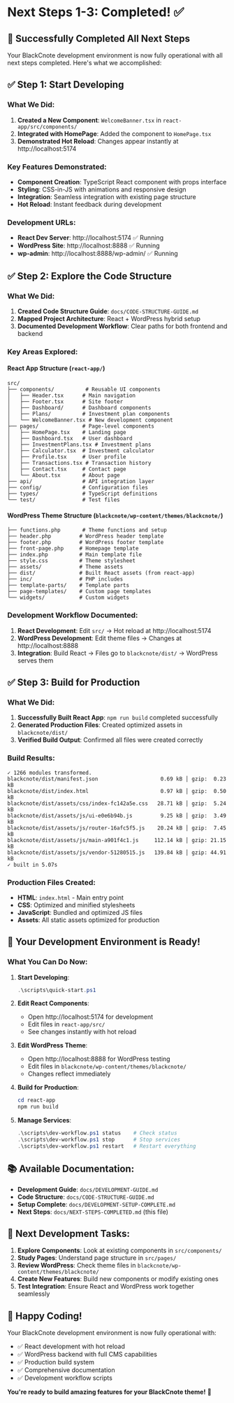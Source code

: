 # Next Steps 1-3: Completed! ✅

## 🎉 Successfully Completed All Next Steps

Your BlackCnote development environment is now fully operational with all next steps completed. Here's what we accomplished:

## ✅ Step 1: Start Developing

### What We Did:
1. **Created a New Component**: `WelcomeBanner.tsx` in `react-app/src/components/`
2. **Integrated with HomePage**: Added the component to `HomePage.tsx`
3. **Demonstrated Hot Reload**: Changes appear instantly at http://localhost:5174

### Key Features Demonstrated:
- **Component Creation**: TypeScript React component with props interface
- **Styling**: CSS-in-JS with animations and responsive design
- **Integration**: Seamless integration with existing page structure
- **Hot Reload**: Instant feedback during development

### Development URLs:
- **React Dev Server**: http://localhost:5174 ✅ Running
- **WordPress Site**: http://localhost:8888 ✅ Running
- **wp-admin**: http://localhost:8888/wp-admin/ ✅ Running

## ✅ Step 2: Explore the Code Structure

### What We Did:
1. **Created Code Structure Guide**: `docs/CODE-STRUCTURE-GUIDE.md`
2. **Mapped Project Architecture**: React + WordPress hybrid setup
3. **Documented Development Workflow**: Clear paths for both frontend and backend

### Key Areas Explored:

#### React App Structure (`react-app/`)
```
src/
├── components/          # Reusable UI components
│   ├── Header.tsx      # Main navigation
│   ├── Footer.tsx      # Site footer
│   ├── Dashboard/      # Dashboard components
│   ├── Plans/          # Investment plan components
│   └── WelcomeBanner.tsx # New development component
├── pages/              # Page-level components
│   ├── HomePage.tsx    # Landing page
│   ├── Dashboard.tsx   # User dashboard
│   ├── InvestmentPlans.tsx # Investment plans
│   ├── Calculator.tsx  # Investment calculator
│   ├── Profile.tsx     # User profile
│   ├── Transactions.tsx # Transaction history
│   ├── Contact.tsx     # Contact page
│   └── About.tsx       # About page
├── api/                # API integration layer
├── config/             # Configuration files
├── types/              # TypeScript definitions
└── test/               # Test files
```

#### WordPress Theme Structure (`blackcnote/wp-content/themes/blackcnote/`)
```
├── functions.php       # Theme functions and setup
├── header.php         # WordPress header template
├── footer.php         # WordPress footer template
├── front-page.php     # Homepage template
├── index.php          # Main template file
├── style.css          # Theme stylesheet
├── assets/            # Theme assets
├── dist/              # Built React assets (from react-app)
├── inc/               # PHP includes
├── template-parts/    # Template parts
├── page-templates/    # Custom page templates
└── widgets/           # Custom widgets
```

### Development Workflow Documented:
1. **React Development**: Edit `src/` → Hot reload at http://localhost:5174
2. **WordPress Development**: Edit theme files → Changes at http://localhost:8888
3. **Integration**: Build React → Files go to `blackcnote/dist/` → WordPress serves them

## ✅ Step 3: Build for Production

### What We Did:
1. **Successfully Built React App**: `npm run build` completed successfully
2. **Generated Production Files**: Created optimized assets in `blackcnote/dist/`
3. **Verified Build Output**: Confirmed all files were created correctly

### Build Results:
```
✓ 1266 modules transformed.
blackcnote/dist/manifest.json                    0.69 kB │ gzip:  0.23 kB
blackcnote/dist/index.html                       0.97 kB │ gzip:  0.50 kB
blackcnote/dist/assets/css/index-fc142a5e.css   28.71 kB │ gzip:  5.24 kB
blackcnote/dist/assets/js/ui-e0e6b94b.js         9.25 kB │ gzip:  3.49 kB
blackcnote/dist/assets/js/router-16afc5f5.js    20.24 kB │ gzip:  7.45 kB
blackcnote/dist/assets/js/main-a901f4c1.js     112.14 kB │ gzip: 21.15 kB
blackcnote/dist/assets/js/vendor-51280515.js   139.84 kB │ gzip: 44.91 kB
✓ built in 5.07s
```

### Production Files Created:
- **HTML**: `index.html` - Main entry point
- **CSS**: Optimized and minified stylesheets
- **JavaScript**: Bundled and optimized JS files
- **Assets**: All static assets optimized for production

## 🚀 Your Development Environment is Ready!

### What You Can Do Now:

1. **Start Developing**:
   ```powershell
   .\scripts\quick-start.ps1
   ```

2. **Edit React Components**:
   - Open http://localhost:5174 for development
   - Edit files in `react-app/src/`
   - See changes instantly with hot reload

3. **Edit WordPress Theme**:
   - Open http://localhost:8888 for WordPress testing
   - Edit files in `blackcnote/wp-content/themes/blackcnote/`
   - Changes reflect immediately

4. **Build for Production**:
   ```powershell
   cd react-app
   npm run build
   ```

5. **Manage Services**:
   ```powershell
   .\scripts\dev-workflow.ps1 status    # Check status
   .\scripts\dev-workflow.ps1 stop      # Stop services
   .\scripts\dev-workflow.ps1 restart   # Restart everything
   ```

## 📚 Available Documentation:

- **Development Guide**: `docs/DEVELOPMENT-GUIDE.md`
- **Code Structure**: `docs/CODE-STRUCTURE-GUIDE.md`
- **Setup Complete**: `docs/DEVELOPMENT-SETUP-COMPLETE.md`
- **Next Steps**: `docs/NEXT-STEPS-COMPLETED.md` (this file)

## 🎯 Next Development Tasks:

1. **Explore Components**: Look at existing components in `src/components/`
2. **Study Pages**: Understand page structure in `src/pages/`
3. **Review WordPress**: Check theme files in `blackcnote/wp-content/themes/blackcnote/`
4. **Create New Features**: Build new components or modify existing ones
5. **Test Integration**: Ensure React and WordPress work together seamlessly

## 🎨 Happy Coding!

Your BlackCnote development environment is now fully operational with:
- ✅ React development with hot reload
- ✅ WordPress backend with full CMS capabilities
- ✅ Production build system
- ✅ Comprehensive documentation
- ✅ Development workflow scripts

**You're ready to build amazing features for your BlackCnote theme!** 🚀 